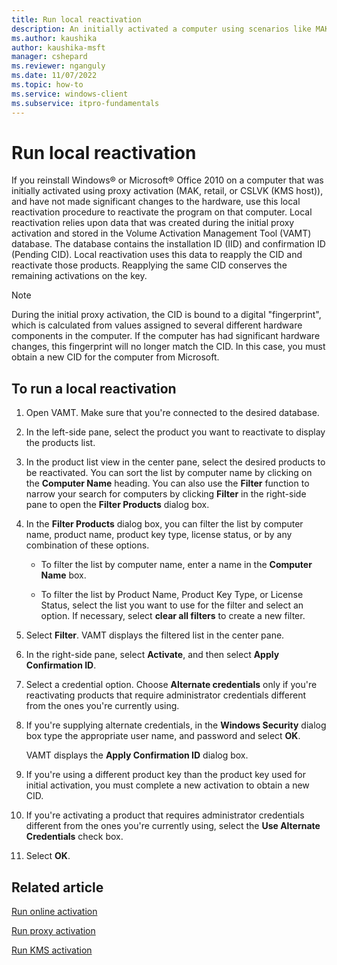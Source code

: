 ```yaml
---
title: Run local reactivation
description: An initially activated a computer using scenarios like MAK, retail, or CSLVK (KMS host), can be reactivated with Volume Activation Management Tool (VAMT).
ms.author: kaushika
author: kaushika-msft
manager: cshepard
ms.reviewer: nganguly
ms.date: 11/07/2022
ms.topic: how-to
ms.service: windows-client
ms.subservice: itpro-fundamentals
---
```


# Run local reactivation

If you reinstall Windows® or Microsoft® Office 2010 on a computer that was initially activated using proxy activation (MAK, retail, or CSLVK (KMS host)), and have not made significant changes to the hardware, use this local reactivation procedure to reactivate the program on that computer.
Local reactivation relies upon data that was created during the initial proxy activation and stored in the Volume Activation Management Tool (VAMT) database. The database contains the installation ID (IID) and confirmation ID (Pending CID). Local reactivation uses this data to reapply the CID and reactivate those products. Reapplying the same CID conserves the remaining activations on the key.

> [!NOTE]
> During the initial proxy activation, the CID is bound to a digital "fingerprint", which is calculated from values assigned to several different hardware components in the computer. If the computer has had significant hardware changes, this fingerprint will no longer match the CID. In this case, you must obtain a new CID for the computer from Microsoft.

## To run a local reactivation

1. Open VAMT. Make sure that you're connected to the desired database.

2. In the left-side pane, select the product you want to reactivate to display the products list.

3. In the product list view in the center pane, select the desired products to be reactivated. You can sort the list by computer name by clicking on the **Computer Name** heading. You can also use the **Filter** function to narrow your search for computers by clicking **Filter** in the right-side pane to open the **Filter Products** dialog box.

4. In the **Filter Products** dialog box, you can filter the list by computer name, product name, product key type, license status, or by any combination of these options.

    - To filter the list by computer name, enter a name in the **Computer Name** box.

    - To filter the list by Product Name, Product Key Type, or License Status, select the list you want to use for the filter and select an option. If necessary, select **clear all filters** to create a new filter.

5. Select **Filter**. VAMT displays the filtered list in the center pane.

6. In the right-side pane, select **Activate**, and then select **Apply Confirmation ID**.

7. Select a credential option. Choose **Alternate credentials** only if you're reactivating products that require administrator credentials different from the ones you're currently using.

8. If you're supplying alternate credentials, in the **Windows Security** dialog box type the appropriate user name, and password and select **OK**.

    VAMT displays the **Apply Confirmation ID** dialog box.

9. If you're using a different product key than the product key used for initial activation, you must complete a new activation to obtain a new CID.

10. If you're activating a product that requires administrator credentials different from the ones you're currently using, select the **Use Alternate Credentials** check box.

11. Select **OK**.

## Related article

[Run online activation](online-activation-vamt.md)

[Run proxy activation](proxy-activation-vamt.md)

[Run KMS activation](kms-activation-vamt.md)
